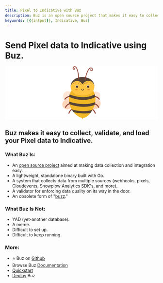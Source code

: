 ```yaml
---
title: Pixel to Indicative with Buz
description: Buz is an open source project that makes it easy to collect, validate, and load Pixel data to Indicative.
keywords: [{{intput}}, Indicative, Buz]
---
```


# Send Pixel data to Indicative using Buz.

![buzz](../../../static/img/buzz.png)


## Buz makes it easy to collect, validate, and load your Pixel data to Indicative.


### What Buz Is:

- An [open source project](https://github.com/silverton-io/buz) aimed at making data collection and integration easy.
- A lightweight, standalone binary built with Go.
- A system that collects data from multiple sources (webhooks, pixels, Cloudevents, Snowplow Analytics SDK's, and more).
- A validator for enforcing data quality on its way in the door.
- An obsolete form of "[buzz](https://www.merriam-webster.com/dictionary/buzz)."


### What Buz Is Not:

- YAD (yet-another database).
- A meme.
- Difficult to set up.
- Difficult to keep running.


### More:
- ⭐ Buz on [Github](https://github.com/silverton-io/buz)
- Browse Buz [Documentation](/)
- [Quickstart](/examples/quickstart)
- [Deploy](category/deploying-buz) Buz
